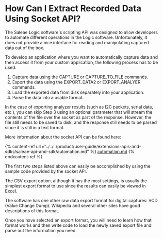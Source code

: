 # How Can I Extract Recorded Data Using Socket API?

The Saleae Logic software's scripting API was designed to allow developers to automate different operations in the Logic software. Unfortunately, it does not provide a nice interface for reading and manipulating captured data out of the box.

To develop an application where you want to automatically capture data and then access it from your custom application, the following process has to be used.

1. Capture data using the CAPTURE or CAPTURE\_TO\_FILE commands.
2. Export the data using the EXPORT\_DATA2 or EXPORT\_ANALYER commands.
3. Load the exported data from disk separately into your application.
4. Parse the data into a usable format.

In the case of exporting analyzer results (such as I2C packets, serial data, etc.), you can skip Step 3 using an optional parameter that will stream the contents of the file over the socket as part of the response. However, the file still needs to be saved to disk, and the response still needs to be parsed since it is still in a text format.

More information about the socket API can be found here:

{% content-ref url="../../../product/user-guide/extensions-apis-and-sdks/saleae-api-and-sdk/automation.md" %}
[automation.md](../../../product/user-guide/extensions-apis-and-sdks/saleae-api-and-sdk/automation.md)
{% endcontent-ref %}

The first two steps listed above can easily be accomplished by using the sample code provided by the socket API.

The CSV export option, although it has the most settings, is usually the simplest export format to use since the results can easily be viewed in Excel.

The software has one other raw data export format for digital captures: VCD (Value Change Dump). Wikipedia and several other sites have good descriptions of this format.

Once you have selected an export format, you will need to learn how that format works and then write code to load the newly saved export file and parse out the information you need.

